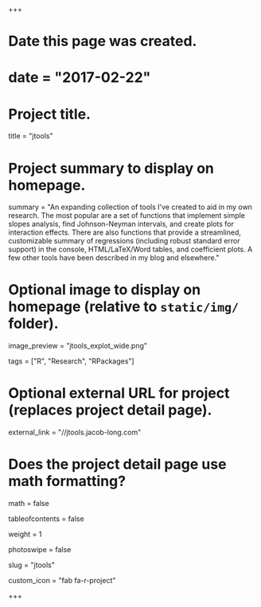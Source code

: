 +++
# Date this page was created.
# date = "2017-02-22"

# Project title.
title = "jtools"

# Project summary to display on homepage.
summary = "An expanding collection of tools I've created to aid in my own research. The most popular are a set of functions that implement simple slopes analysis, find Johnson-Neyman intervals, and create plots for interaction effects. There are also functions that provide a streamlined, customizable summary of regressions (including robust standard error support) in the console, HTML/LaTeX/Word tables, and coefficient plots. A few other tools have been described in my blog and elsewhere."

# Optional image to display on homepage (relative to `static/img/` folder).
image_preview = "jtools_explot_wide.png"

tags = ["R", "Research", "RPackages"]

# Optional external URL for project (replaces project detail page).
external_link = "//jtools.jacob-long.com"

# Does the project detail page use math formatting?
math = false

tableofcontents = false

weight = 1

photoswipe = false

slug = "jtools"

custom_icon = "fab fa-r-project"

+++